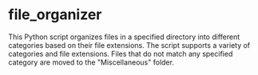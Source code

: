 # file_organizer
This Python script organizes files in a specified directory into different categories based on their file extensions. The script supports a variety of categories and file extensions. Files that do not match any specified category are moved to the "Miscellaneous" folder.
